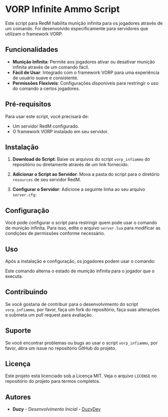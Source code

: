 # VORP Infinite Ammo Script

Este script para RedM habilita munição infinita para os jogadores através de um comando. Foi desenvolvido especificamente para servidores que utilizam o framework VORP.

## Funcionalidades

- **Munição Infinita**: Permite aos jogadores ativar ou desativar munição infinita através de um comando fácil.
- **Fácil de Usar**: Integrado com o framework VORP para uma experiência de usuário suave e consistente.
- **Permissões Flexíveis**: Configurações disponíveis para restringir o uso do comando a certos jogadores.

## Pré-requisitos

Para usar este script, você precisará de:
- Um servidor RedM configurado.
- O framework VORP instalado em seu servidor.

## Instalação

1. **Download do Script**:
   Baixe os arquivos do script `vorp_infiammo` do repositório ou diretamente através de um link fornecido.

2. **Adicionar o Script ao Servidor**:
   Mova a pasta do script para o diretório `resources` de seu servidor RedM.

3. **Configurar o Servidor**:
   Adicione a seguinte linha ao seu arquivo `server.cfg`:

## Configuração

Você pode configurar o script para restringir quem pode usar o comando de munição infinita. Para isso, edite o arquivo `server.lua` para modificar as condições de permissões conforme necessário.

## Uso

Após a instalação e configuração, os jogadores podem usar o comando:

Este comando alterna o estado de munição infinita para o jogador que o executa.

## Contribuindo

Se você gostaria de contribuir para o desenvolvimento do script `vorp_infiammo`, por favor, faça um fork do repositório, faça suas alterações e submeta um pull request para avaliação.

## Suporte

Se você encontrar problemas ou bugs ao usar o script `vorp_infiammo`, por favor, abra um issue no repositório GitHub do projeto.

## Licença

Este projeto está licenciado sob a Licença MIT. Veja o arquivo `LICENSE` no repositório do projeto para termos completos.

## Autores

- **Duzy** - *Desenvolvimento Inicial* - [DuzyDev](https://github.com/DuzyDev)
